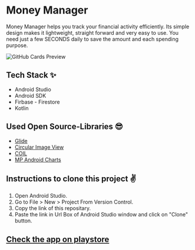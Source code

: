 # Money Manager
Money Manager helps you track your financial activity efficiently. Its simple design makes it lightweight, straight forward and very easy to use. You need just a few SECONDS daily to save the amount and each spending purpose. 

 
 ![GitHub Cards Preview](https://firebasestorage.googleapis.com/v0/b/moneymanager-rkpsx7.appspot.com/o/Keep%20track%20of%20your%20expenses%20and%20incomes%20easily%2C%20rapidly%20and%20securely(1).png?alt=media&token=a14fd496-213c-4a08-b9a0-9da816c95a7f)


## Tech Stack ✨
- Android Studio
- Android SDK
- Firbase - Firestore
- Kotlin

## Used Open Source-Libraries 😎
- [Glide](https://github.com/bumptech/glide)
- [Circular Image View](https://github.com/hdodenhof/CircleImageView)
- [COIL](https://github.com/coil-kt/coil.git)
- [MP Android Charts](https://github.com/PhilJay/MPAndroidChart.git)


## Instructions to clone this project ✌
1. Open Android Studio.
2. Go to File > New > Project From Version Control.
3. Copy the link of this repositary.
4. Paste the link in Url Box of Android Studio window and click on "Clone" button.

## [Check the app on playstore](https://play.google.com/store/apps/details?id=com.rkpsx7.moneymanager7)



